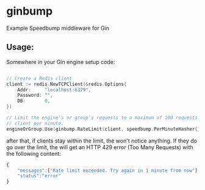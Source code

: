 # ginbump

Example Speedbump middleware for Gin

## Usage:

Somewhere in your Gin engine setup code:

```go

// Create a Redis client
client := redis.NewTCPClient(&redis.Options{
    Addr:     "localhost:6379",
    Password: "",
    DB:       0,
})

// Limit the engine's or group's requests to a maximum of 100 requests per
// client per minute.
engineOrGroup.Use(ginbump.RateLimit(client, speedbump.PerMinuteHasher{}, 100))
```

after that, if clients stay within the limit, the won't notice anything. If they
do go over the limit, the will get an HTTP 429 error (Too Many Requests) with
the following content:

```js
{
    "messages":["Rate limit exceeded. Try again in 1 minute from now"],
    "status":"error"
}
```
